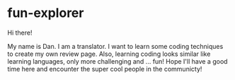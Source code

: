 # fun-explorer

Hi there! 

My name is Dan. I am a translator. I want to learn some coding techniques to create my own review page. Also, learning coding looks similar like learning languages, only more challenging and ... fun! Hope I'll have a good time here and encounter the super cool people in the communicty! 
